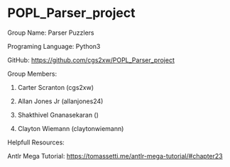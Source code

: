 # POPL_Parser_project


Group Name: Parser Puzzlers

Programing Language: Python3

GitHub: https://github.com/cgs2xw/POPL_Parser_project 

Group Members:

1. Carter Scranton (cgs2xw)

2. Allan Jones Jr (allanjones24)

3. Shakthivel Gnanasekaran ()

4. Clayton Wiemann (claytonwiemann)


Helpfull Resources:

Antlr Mega Tutorial:
https://tomassetti.me/antlr-mega-tutorial/#chapter23
